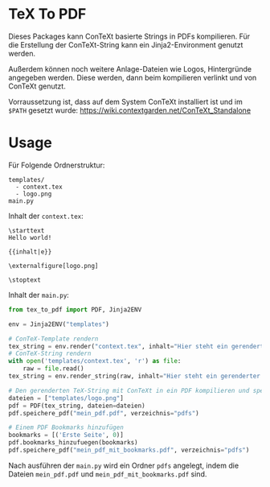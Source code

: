 # TeX To PDF

Dieses Packages kann ConTeXt basierte Strings in PDFs kompilieren.
Für die Erstellung der ConTeXt-String kann ein Jinja2-Environment genutzt werden.

Außerdem können noch weitere Anlage-Dateien wie Logos, Hintergründe angegeben werden.
Diese werden, dann beim kompilieren verlinkt und von ConTeXt genutzt.

Vorraussetzung ist, dass auf dem System ConTeXt installiert ist und im `$PATH` gesetzt wurde:
https://wiki.contextgarden.net/ConTeXt_Standalone

# Usage

Für Folgende Ordnerstruktur:

```
templates/
  - context.tex
  - logo.png
main.py
```

Inhalt der `context.tex`:

```
\starttext
Hello world!

{{inhalt|e}}

\externalfigure[logo.png]

\stoptext
```

Inhalt der `main.py`:

```python
from tex_to_pdf import PDF, Jinja2ENV

env = Jinja2ENV("templates")

# ConTeX-Template rendern
tex_string = env.render("context.tex", inhalt="Hier steht ein gerenderter Text.")
# ConTeX-String rendern
with open('templates/context.tex', 'r') as file:
    raw = file.read()
tex_string = env.render_string(raw, inhalt="Hier steht ein gerenderter Text")

# Den gerenderten TeX-String mit ConTeXt in ein PDF kompilieren und speichern.
dateien = ["templates/logo.png"]
pdf = PDF(tex_string, dateien=dateien)
pdf.speichere_pdf("mein_pdf.pdf", verzeichnis="pdfs")

# Einem PDF Bookmarks hinzufügen
bookmarks = [('Erste Seite', 0)]
pdf.bookmarks_hinzufuegen(bookmarks)
pdf.speichere_pdf("mein_pdf_mit_bookmarks.pdf", verzeichnis="pdfs")
```

Nach ausführen der `main.py` wird ein Ordner `pdfs` angelegt, indem die Dateien `mein_pdf.pdf` und `mein_pdf_mit_bookmarks.pdf` sind.
